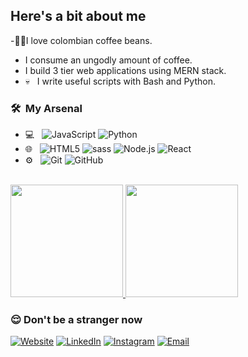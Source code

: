 
<h2>Here's a bit about me</h2>


-🫘🫘I love colombian coffee beans.
- I consume an ungodly amount of coffee.
- I build 3 tier web applications using MERN stack.
- 💀 &nbsp; I write useful scripts with Bash and Python.


<h3> 🛠 &nbsp;My Arsenal</h3>

- 💻 &nbsp;
  ![JavaScript](https://img.shields.io/badge/-JavaScript-333333?style=flat&logo=javascript)
  ![Python](https://img.shields.io/badge/-Python-333333?style=flat&logo=python)
- 🌐 &nbsp;
  ![HTML5](https://img.shields.io/badge/-HTML5-333333?style=flat&logo=HTML5)
  ![sass](https://img.shields.io/badge/-SASS-333333?style=flat&logo=CSS3&logoColor=1572B6)
  ![Node.js](https://img.shields.io/badge/-Node.js-333333?style=flat&logo=node.js)
  ![React](https://img.shields.io/badge/-React-333333?style=flat&logo=react)
- ⚙️ &nbsp;
  ![Git](https://img.shields.io/badge/-Git-333333?style=flat&logo=git)
  ![GitHub](https://img.shields.io/badge/-GitHub-333333?style=flat&logo=github)

<br/>

<a href="https://github.com/lifeoncode">
  <img height="180em" src="https://github-readme-stats.vercel.app/api?username=lifeoncode&theme=buefy&show_icons=true" />
  <img height="180em" src="https://github-readme-stats.vercel.app/api/top-langs/?username=lifeoncode&theme=buefy&layout=compact" />
</a>

<br/>

<h3>😌&nbsp;Don't be a stranger now</h3>

<p>
<a href="https://www.lifeoncode.me/"><img alt="Website" src="https://img.shields.io/badge/Website-www.lifeoncode.me-blue?style=flat-square&logo=google-chrome"></a>
<a href="https://www.linkedin.com/in/nduduzo-f-zondi-01a54516b/"><img alt="LinkedIn" src="https://img.shields.io/badge/LinkedIn-Nduduzo%20F-blue?style=flat-square&logo=linkedin"></a>
<a href="https://www.instagram.com/nduduzo__/"><img alt="Instagram" src="https://img.shields.io/badge/Instagram-nduduzo__-blue?style=flat-square&logo=instagram"></a>
<a href="mailto:nduduzo.fz@gmail.com"><img alt="Email" src="https://img.shields.io/badge/Email-ndu918@outlook.com-blue?style=flat-square&logo=gmail"></a>
</p>

